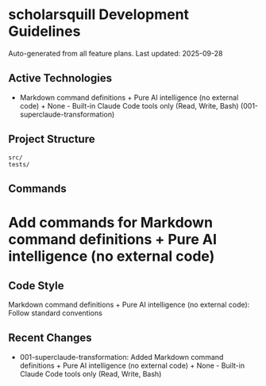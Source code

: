 # scholarsquill Development Guidelines

Auto-generated from all feature plans. Last updated: 2025-09-28

## Active Technologies
- Markdown command definitions + Pure AI intelligence (no external code) + None - Built-in Claude Code tools only (Read, Write, Bash) (001-superclaude-transformation)

## Project Structure
```
src/
tests/
```

## Commands
# Add commands for Markdown command definitions + Pure AI intelligence (no external code)

## Code Style
Markdown command definitions + Pure AI intelligence (no external code): Follow standard conventions

## Recent Changes
- 001-superclaude-transformation: Added Markdown command definitions + Pure AI intelligence (no external code) + None - Built-in Claude Code tools only (Read, Write, Bash)

<!-- MANUAL ADDITIONS START -->
<!-- MANUAL ADDITIONS END -->